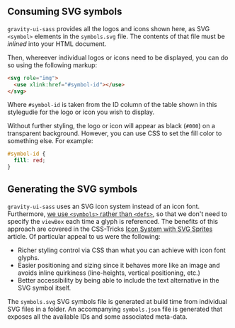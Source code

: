 ## Consuming SVG symbols

`gravity-ui-sass` provides all the logos and icons shown here, as SVG `<symbol>` elements in the `symbols.svg` file. The contents of that file must be _inlined_ into your HTML document.

Then, whereever individual logos or icons need to be displayed, you can do so using the following markup:

```html
<svg role="img">
  <use xlink:href="#symbol-id"></use>
</svg>
```

Where `#symbol-id` is taken from the ID column of the table shown in this stylegudie for the logo or icon you wish to display.

Without further styling, the logo or icon will appear as black (`#000`) on a transparent background. However, you can use CSS to set the fill color to something else. For example:

```css
#symbol-id {
  fill: red;
}
```

## Generating the SVG symbols

`gravity-ui-sass` uses an SVG icon system instead of an icon font. Furthermore, [we use `<symbols>` rather than `<defs>`](https://css-tricks.com/svg-symbol-good-choice-icons/), so that we don't need to specify the `viewBox` each time a glyph is referenced. The benefits of this approach are covered in the CSS-Tricks [Icon System with SVG Sprites](https://css-tricks.com/svg-sprites-use-better-icon-fonts/) article. Of particular appeal to us were the following:

* Richer styling control via CSS than what you can achieve with icon font glyphs.
* Easier positioning and sizing since it behaves more like an image and avoids inline quirkiness (line-heights, vertical positioning, etc.)
* Better accessibility by being able to include the text alternative in the SVG symbol itself.

The `symbols.svg` SVG symbols file is generated at build time from individual SVG files in a folder. An accompanying `symbols.json` file is generated that exposes all the available IDs and some associated meta-data.


